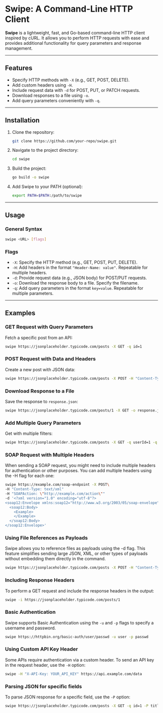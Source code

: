 # Swipe: A Command-Line HTTP Client

**Swipe** is a lightweight, fast, and Go-based command-line HTTP client inspired by cURL. It allows you to perform HTTP requests with ease and provides additional functionality for query parameters and response management.

---

## Features
- Specify HTTP methods with `-X` (e.g., GET, POST, DELETE).
- Add custom headers using `-H`.
- Include request data with `-d` for POST, PUT, or PATCH requests.
- Download responses to a file using `-o`.
- Add query parameters conveniently with `-q`.

---

## Installation
1. Clone the repository:
   ```sh
   git clone https://github.com/your-repo/swipe.git
   ```
2. Navigate to the project directory:
   ```sh
   cd swipe
   ```
3. Build the project:
   ```sh
   go build -o swipe
   ```
4. Add Swipe to your PATH (optional):
   ```sh
   export PATH=$PATH:/path/to/swipe
   ```

---

## Usage

### General Syntax
```sh
swipe <URL> [flags]
```

### Flags
- `-X`: Specify the HTTP method (e.g., GET, POST, PUT, DELETE).
- `-H`: Add headers in the format `"Header-Name: value"`. Repeatable for multiple headers.
- `-d`: Provide request data (e.g., JSON body) for POST/PUT requests.
- `-o`: Download the response body to a file. Specify the filename.
- `-q`: Add query parameters in the format `key=value`. Repeatable for multiple parameters.

---

## Examples

### **GET Request with Query Parameters**
Fetch a specific post from an API:
```sh
swipe https://jsonplaceholder.typicode.com/posts -X GET -q id=1
```

### **POST Request with Data and Headers**
Create a new post with JSON data:
```sh
swipe https://jsonplaceholder.typicode.com/posts -X POST -H "Content-Type: application/json" -d '{"title":"foo","body":"bar","userId":1}'
```

### **Download Response to a File**
Save the response to `response.json`:
```sh
swipe https://jsonplaceholder.typicode.com/posts/1 -X GET -o response.json
```

### **Add Multiple Query Parameters**
Get with multiple filters:
```sh
swipe https://jsonplaceholder.typicode.com/posts -X GET -q userId=1 -q title=foo
```

### **SOAP Request with Multiple Headers**
When sending a SOAP request, you might need to include multiple headers for authentication or other purposes. You can add multiple headers using the -H flag for each one:
```sh
swipe https://example.com/soap-endpoint -X POST\
-H "Content-Type: text/xml" 
-H "SOAPAction: \"http://example.com/action\"" 
-d '<?xml version="1.0" encoding="utf-8"?>
<soap12:Envelope xmlns:soap12="http://www.w3.org/2003/05/soap-envelope">
  <soap12:Body>
    <Example>
    </Example>
  </soap12:Body>
</soap12:Envelope>'
```

### **Using File References as Payloads**
Swipe allows you to reference files as payloads using the -d flag. This feature simplifies sending large JSON, XML, or other types of payloads without embedding them directly in the command.
```sh
swipe https://jsonplaceholder.typicode.com/posts -X POST -H "Content-Type: application/json" -d @data.json
```

### Including Response Headers
To perform a GET request and include the response headers in the output:
```sh
swipe -i https://jsonplaceholder.typicode.com/posts/1
```

### Basic Authentication

Swipe supports Basic Authentication using the `-u` and `-p` flags to specify a username and password.
```sh
swipe https://httpbin.org/basic-auth/user/passwd -u user -p passwd
```

### Using Custom API Key Header

Some APIs require authentication via a custom header. To send an API key in the request header, use the `-H` option:
```sh
swipe -H "X-API-Key: YOUR_API_KEY" https://api.example.com/data
```
### Parsing JSON for specific fields

To parse JSON response for a specific field, use the `-P` option:
```sh
swipe https://jsonplaceholder.typicode.com/posts -X GET -q id=1 -P title
```
